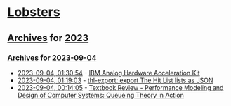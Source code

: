 # [Lobsters](../../../README.md)

## [Archives](../../index.md) for [2023](../index.md)

### [Archives](../../index.md) for [2023-09-04](index.md)

* [2023-09-04, 01:30:54](https://lobste.rs/s/8dawbk/ibm_analog_hardware_acceleration_kit) - [IBM Analog Hardware Acceleration Kit](https://aihwkit.readthedocs.io/)
* [2023-09-04, 01:19:03](https://lobste.rs/s/adhskt/thl_export_export_hit_list_lists_as_json) - [thl-export: export The Hit List lists as JSON](https://github.com/taoeffect/thl-export)
* [2023-09-04, 00:14:05](https://lobste.rs/s/bkyuw5/textbook_review_performance_modeling) - [Textbook Review - Performance Modeling and Design of Computer Systems: Queueing Theory in Action](https://emptysqua.re/blog/review-queue-theory-book/)
